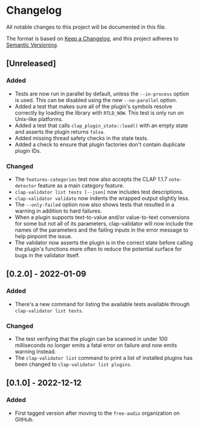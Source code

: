 # Changelog

All notable changes to this project will be documented in this file.

The format is based on [Keep a Changelog](https://keepachangelog.com/en/1.0.0/),
and this project adheres to [Semantic
Versioning](https://semver.org/spec/v2.0.0.html).

## [Unreleased]

### Added

- Tests are now run in parallel by default, unless the `--in-process` option is
  used. This can be disabled using the new `--no-parallel` option.
- Added a test that makes sure all of the plugin's symbols resolve correctly by
  loading the library with `RTLD_NOW`. This test is only run on Unix-like
  platforms.
- Added a test that calls `clap_plugin_state::load()` with an empty state and
  asserts the plugin returns `false`.
- Added missing thread safety checks in the state tests.
- Added a check to ensure that plugin factories don't contain duplicate plugin
  IDs.

### Changed

- The `features-categories` test now also accepts the CLAP 1.1.7 `note-detector`
  feature as a main category feature.
- `clap-validator list tests [--json]` now includes test descriptions.
- `clap-validator validate` now indents the wrapped output slightly less.
- The `--only-failed` option now also shows tests that resulted in a warning in
  addition to hard failures.
- When a plugin supports text-to-value and/or value-to-text conversions for some
  but not all of its parameters, clap-validator will now include the names of
  the parameters and the failing inputs in the error message to help pinpoint
  the issue.
- The validator now asserts the plugin is in the correct state before calling
  the plugin's functions more often to reduce the potential surface for bugs in
  the validator itself.

## [0.2.0] - 2022-01-09

### Added

- There's a new command for listing the available tests available through
  `clap-validator list tests`.

### Changed

- The test verifying that the plugin can be scanned in under 100 milliseconds no
  longer emits a fatal error on failure and now emits warning instead.
- The `clap-validator list` command to print a list of installed plugins has
  been changed to `clap-validator list plugins`.

## [0.1.0] - 2022-12-12

### Added

- First tagged version after moving to the `free-audio` organization on GitHub.
